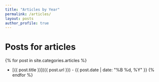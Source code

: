 ```yaml
---
title: "Articles by Year"
permalink: /articles/
layout: posts
author_profile: true
---
```


# Posts for articles

{% for post in site.categories.articles %}
- [{{ post.title }}]({{ post.url }}) - {{ post.date | date: "%B %d, %Y" }}
{% endfor %}

